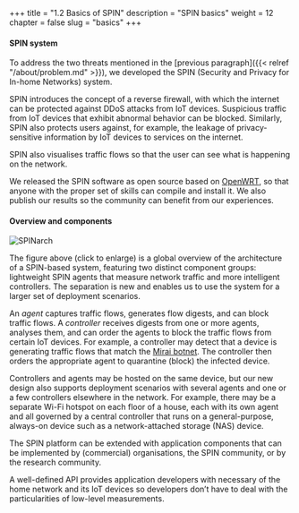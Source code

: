 +++
title = "1.2 Basics of SPIN"
description = "SPIN basics"
weight = 12
chapter = false
slug = "basics"
+++

#### SPIN system
To address the two threats mentioned in the [previous paragraph]({{< relref "/about/problem.md" >}}), we developed the SPIN (Security and Privacy for In-home Networks) system. 

SPIN introduces the concept of a reverse firewall, with which the internet can be protected against DDoS attacks from IoT devices. Suspicious traffic from IoT devices that exhibit abnormal behavior can be blocked. Similarly, SPIN also protects users against, for example, the leakage of privacy-sensitive information by IoT devices to services on the internet.

SPIN also visualises traffic flows so that the user can see what is happening on the network.

We released the SPIN software as open source based on [OpenWRT](https://openwrt.org/ "OpenWRT website"), so that anyone with the proper set of skills can compile and install it. We also publish our results so the community can benefit from our experiences.

#### Overview and components

![SPINarch](/images/SPIN_Architecture.png?width=20pc&classes=border "SPIN architecture")

The figure above (click to enlarge) is a global overview of the architecture of a SPIN-based system, featuring two distinct component groups: lightweight SPIN agents that measure network traffic and more intelligent controllers. The separation is new and enables us to use the system for a larger set of deployment scenarios.

An *agent* captures traffic flows, generates flow digests, and can block traffic flows. A *controller* receives digests from one or more agents, analyses them, and can order the agents to block the traffic flows from certain IoT devices. For example, a controller may detect that a device is generating traffic flows that match the [Mirai botnet](https://en.wikipedia.org/wiki/Mirai_(malware)). The controller then orders the appropriate agent to quarantine (block) the infected device. 

Controllers and agents may be hosted on the same device, but our new design also supports deployment scenarios with several agents and one or a few controllers elsewhere in the network. For example, there may be a separate Wi-Fi hotspot on each floor of a house, each with its own agent and all governed by a central controller that runs on a general-purpose, always-on device such as a network-attached storage (NAS) device.

The SPIN platform can be extended with application components that can be implemented by (commercial) organisations, the SPIN community, or by the research community.

A well-defined API provides application developers with necessary of the home network and its IoT devices so developers don’t have to deal with the particularities of low-level measurements. 
